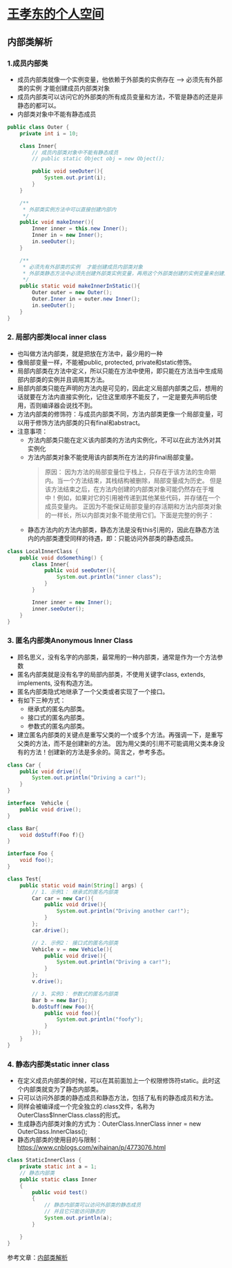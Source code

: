 # [王孝东的个人空间](https://scm-git.github.io/)

## 内部类解析

### 1.成员内部类
* 成员内部类就像一个实例变量，他依赖于外部类的实例存在 --> 必须先有外部类的实例  才能创建成员内部类对象
* 成员内部类可以访问它的外部类的所有成员变量和方法，不管是静态的还是非静态的都可以。
* 内部类对象中不能有静态成员

```java
public class Outer {
	private int i = 10;

	class Inner{
		// 成员内部类对象中不能有静态成员
		// public static Object obj = new Object();

		public void seeOuter(){
			System.out.print(i);
		}
	}

	/**
	 * 外部类实例方法中可以直接创建内部内
	 */
	public void makeInner(){
		Inner inner = this.new Inner();
		Inner in = new Inner();
		in.seeOuter();
	}

	/**
	 * 必须先有外部类的实例  才能创建成员内部类对象
	 * 外部类静态方法中必须先创建外部类实例变量，再用这个外部类创建的实例变量来创建内部类
	 */
	public static void makeInnerInStatic(){
		Outer outer = new Outer();
		Outer.Inner in = outer.new Inner();
		in.seeOuter();
	}
}
```

### 2. 局部内部类local inner class
* 也叫做方法内部类，就是把放在方法中，最少用的一种
* 像局部变量一样，不能被public, protected, private和static修饰。
* 局部内部类在方法中定义，所以只能在方法中使用，即只能在方法当中生成局部内部类的实例并且调用其方法。
* 局部内部类只能在声明的方法内是可见的，因此定义局部内部类之后，想用的话就要在方法内直接实例化，记住这里顺序不能反了，一定是要先声明后使用，否则编译器会说找不到。
* 方法内部类的修饰符：与成员内部类不同，方法内部类更像一个局部变量，可以用于修饰方法内部类的只有final和abstract。
* 注意事项：
  * 方法内部类只能在定义该内部类的方法内实例化，不可以在此方法外对其实例化
  * 方法内部类对象不能使用该内部类所在方法的非final局部变量。
    > 原因：
    > 因为方法的局部变量位于栈上，只存在于该方法的生命期内。当一个方法结束，其栈结构被删除，局部变量成为历史。
    > 但是该方法结束之后，在方法内创建的内部类对象可能仍然存在于堆中！例如，如果对它的引用被传递到其他某些代码，并存储在一个成员变量内。
    > 正因为不能保证局部变量的存活期和方法内部类对象的一样长，所以内部类对象不能使用它们。下面是完整的例子：
  * 静态方法内的方法内部类，静态方法是没有this引用的，因此在静态方法内的内部类遭受同样的待遇，即：只能访问外部类的静态成员。
```java  
class LocalInnerClass {
	public void doSomething() {
		class Inner{
			public void seeOuter(){
				System.out.println("inner class");
			}
		}

		Inner inner = new Inner();
		inner.seeOuter();
	}
}
```

### 3. 匿名内部类Anonymous Inner Class
* 顾名思义，没有名字的内部类，最常用的一种内部类，通常是作为一个方法参数
* 匿名内部类就是没有名字的局部内部类，不使用关键字class, extends, implements, 没有构造方法。
* 匿名内部类隐式地继承了一个父类或者实现了一个接口。
* 有如下三种方式：
  * 继承式的匿名内部类。
  * 接口式的匿名内部类。
  * 参数式的匿名内部类。
* 建立匿名内部类的关键点是重写父类的一个或多个方法。再强调一下，是重写父类的方法，而不是创建新的方法。 因为用父类的引用不可能调用父类本身没有的方法！创建新的方法是多余的。简言之，参考多态。
```java
class Car {
	public void drive(){
		System.out.println("Driving a car!");
	}
}

interface  Vehicle {
	public void drive();
}

class Bar{
	void doStuff(Foo f){}
}

interface Foo {
	void foo();
}

class Test{
	public static void main(String[] args) {
		// 1. 示例1： 继承式的匿名内部类
		Car car = new Car(){
			public void drive(){
				System.out.println("Driving another car!");
			}
		};
		car.drive();

		// 2. 示例2： 接口式的匿名内部类
		Vehicle v = new Vehicle(){
			public void drive(){
				System.out.println("Driving a car!");
			}
		};
		v.drive();

		// 3. 实例3： 参数式的匿名内部类
		Bar b = new Bar();
		b.doStuff(new Foo(){
			public void foo(){
				System.out.println("foofy");
			}
		});
	}
}
```

### 4. 静态内部类static inner class
* 在定义成员内部类的时候，可以在其前面加上一个权限修饰符static。此时这个内部类就变为了静态内部类。
* 只可以访问外部类的静态成员和静态方法，包括了私有的静态成员和方法。
* 同样会被编译成一个完全独立的.class文件，名称为OuterClass$InnerClass.class的形式。
* 生成静态内部类对象的方式为：OuterClass.InnerClass inner = new OuterClass.InnerClass();
* 静态内部类的使用目的与限制： https://www.cnblogs.com/wihainan/p/4773076.html
```java
class StaticInnerClass {
	private static int a = 1;
	// 静态内部类
	public static class Inner
	{
		public void test()
		{
			// 静态内部类可以访问外部类的静态成员
			// 并且它只能访问静态的
			System.out.println(a);
		}

	}
}
```

参考文章：[内部类解析](https://www.cnblogs.com/wihainan/p/4773076.html)